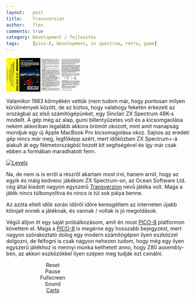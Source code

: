 ```yaml
---
layout:   post
title:    Transversion
author:   flex
comments: true
category: Development / fejlesztés
tags:     [pico-8, development, zx spectrum, retro, game]
---
```


<div class="rightbox" style="width:40%;"><a href="http://www.top80sgames.com/site/content/transversion"><img class="shadow" src="images/transversion/transversion_tape_cover.jpg" alt="Original Transversion tape cover"></a></div>

<span class="initial">V</span>alamikor 1983 környékén vettük (nem tudom már, hogy pontosan milyen körülmémyek között, de az biztos, hogy valahogy feketén érkezett az országba) az első számítógépünket, egy Sinclair ZX Spectrum 48K-s modellt. A gép még az alap, gumi billentyűzetes volt és a kicsomgaolása nekem akkoriban legalább akkora örömöt okozott, mint amit manapság mondjuk egy új Apple MacBook Pro kicsomagolása okoz. Sajnos az eredeti gép nincs már meg, legfőképp azért, mert időközben ZX Spectrum+-á alakult át egy Németországból hozott kit segítségével és így már csak ebben a formában maradhatott fenn.

<div class="rightbox" style="width:20%;"><a href="https://spectrumcomputing.co.uk/index.php?cat=96&id=5383"><img class="shadow" src="https://ia600604.us.archive.org/zipview.php?zip=/1/items/World_of_Spectrum_June_2017_Mirror/World%20of%20Spectrum%20June%202017%20Mirror.zip&file=World%20of%20Spectrum%20June%202017%20Mirror/sinclair/games-maps/t/Transversion.png" alt="Levels"></a></div>

Na, de nem is is erről a részről akartam most írni, hanem arról, hogy az egyik és máig kedvenc jákékom ZX Spectrum-on, az Ocean Software Ltd. cég által kiadott nagyon egyszerű [Transverzion](https://spectrumcomputing.co.uk/index.php?cat=96&id=5383) nevű játéka volt. Maga a játék nincs túlbonyolítva és nincs is túl sok pálya benne. 

Az azóta eltelt idők során időről időre keresgéltem az interneten újabb klónjait ennek a játéknak, és vannak / voltak is jó megoldások.

Végül álljon itt egy saját próbálkozásom, amit én most [PICO-8](https://www.lexaloffle.com/pico-8.php) platformon követtem el. Maga a [PICO-8](https://www.lexaloffle.com/pico-8.php) is megérne egy hosszabb bejegyzést, mert nagyon szórakoztató dolog egy modern számítógépen ilyen eszközzel dolgozni, de felfogni is csak nagyon nehezen tudom, hogy még egy ilyen egyszerű játékhoz is mennyi munka kellhetett anno, hogy Z80 assembly-ben, az akkori eszközökkel ilyen szépen meg tudják ezt csinálni.

<div style="width: 50%; margin-bottom: .5em;">

<canvas class="emscripten" id="canvas" oncontextmenu="event.preventDefault()"></canvas>

<script type="text/javascript">
	var canvas = document.getElementById( "canvas" );
	canvas.width = window.innerWidth;
	canvas.height = window.innerHeight;

	// show Emscripten environment where the canvas is
	// arguments are passed to PICO-8
	
	var Module = {};
	Module.canvas = canvas;
	
	/*
		// When pico8_buttons is defined, PICO-8 takes each int to be a live bitfield
		// representing the state of each player's buttons
		
		var pico8_buttons = [0, 0, 0, 0, 0, 0, 0, 0]; // max 8 players
		pico8_buttons[0] = 2 | 16; // example: player 0, RIGHT and Z held down
		
		// when pico8_gpio is defined, reading and writing to gpio pins will
		// read and write to these values
		var pico8_gpio = new Array(128);
	*/

</script>

<script async type="text/javascript" src="js/transversion.js"></script>
  
<script>
	// key blocker. prevent cursor keys from scrolling page while playing cart.
	
	function onKeyDown_blocker(event) {
		event = event || window.event;
		var o = document.activeElement;
		if ( !o || o == document.body || o.tagName == "canvas" )
		{
			if ( [32, 37, 38, 39, 40].indexOf( event.keyCode ) > -1 )
			{
				if ( event.preventDefault ) event.preventDefault();
			}
		}
	}

	document.addEventListener( 'keydown', onKeyDown_blocker, false );

</script>
    
<center>
<div class="pico8_el" onclick="Module.pico8Reset();">Reset</div>
<div class="pico8_el" onclick="Module.pico8TogglePaused();">Pause</div>
<div class="pico8_el" onclick="Module.requestFullScreen( true, false );">Fullscreen</div>
<div class="pico8_el" onclick="Module.pico8ToggleSound();">Sound</div>
<div class="pico8_el"><a target="_new" href="http://www.lexaloffle.com/bbs/?cat=7&sub=2">Carts</a></div>
</center>

</div>